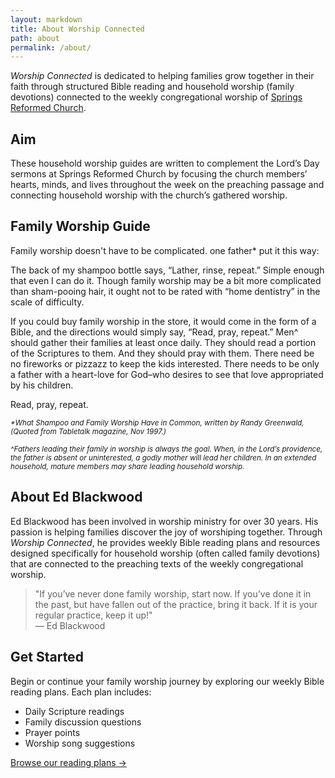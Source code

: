 ```yaml
---
layout: markdown
title: About Worship Connected
path: about
permalink: /about/
---
```

<div class="lead text-xl text-gray-600 mb-8">
<i>Worship Connected</i> is dedicated to helping families grow together in their faith through structured Bible reading and household worship (family devotions) connected to the weekly congregational worship of <a href="https://springsreformed.org/">Springs Reformed Church</a>.
</div>

## Aim

These household worship guides are written to complement the Lord’s Day sermons at Springs Reformed Church by focusing the church members’ hearts, minds, and lives throughout the week on the preaching passage and connecting household worship with the church’s gathered worship.

## Family Worship Guide

Family worship doesn't have to be complicated. one father* put it this way:

The back of my shampoo bottle says, “Lather, rinse, repeat.” Simple enough that even I can do it. Though family worship may be a bit more complicated than sham-pooing hair, it ought not to be rated with “home dentistry” in the scale of difficulty.

If you could buy family worship in the store, it would come in the form of a Bible, and the directions would simply say, “Read, pray, repeat.” Men^ should gather their families at least once daily. They should read a portion of the Scriptures to them. And they should pray with them. There need be no fireworks or pizzazz to keep the kids interested. There needs to be only a father with a heart-love for God–who desires to see that love appropriated by his children. 

Read, pray, repeat.

<div><small><i>*What Shampoo and Family Worship Have in Common, written by Randy Greenwald, (Quoted from Tabletalk magazine, Nov 1997.)

^Fathers leading their family in worship is always the goal. When, in the Lord’s providence, the father is absent or uninterested, a godly mother will lead her children. In an extended household, mature members may share leading household worship.</i></small></div>

## About Ed Blackwood

Ed Blackwood has been involved in worship ministry for over 30 years. His passion is helping families discover the joy of worshiping together. Through *Worship Connected*, he provides weekly Bible reading plans and resources designed specifically for household worship (often called family devotions) that are connected to the preaching texts of the weekly congregational worship.

<div class="bg-blue-50 border-l-4 border-blue-500 p-4 my-8">
  <blockquote class="text-lg italic text-gray-700">
    "If you’ve never done family worship, start now. If you’ve done it in the past, but have fallen out of the practice, bring it back. If it is your regular practice, keep it up!"
    <footer class="mt-2 text-gray-600">— Ed Blackwood</footer>
  </blockquote>
</div>

## Get Started

Begin or continue your family worship journey by exploring our weekly Bible reading plans. Each plan includes: 

* Daily Scripture readings
* Family discussion questions
* Prayer points
* Worship song suggestions

<div class="mt-8">
  <a href="/notes" class="inline-block bg-blue-600 text-white px-6 py-3 rounded-lg hover:bg-blue-700 transition-colors duration-300">
    Browse our reading plans →
  </a>
</div>